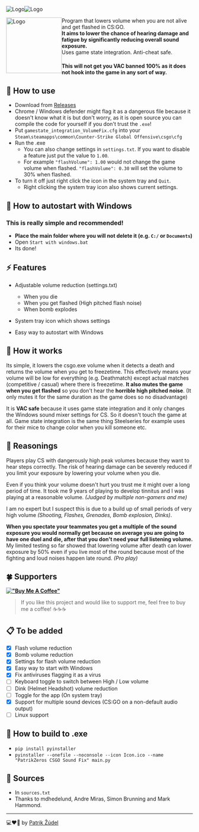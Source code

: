 <img src="https://raw.githubusercontent.com/patrikzudel/PatrikZeros-CSGO-Sound-Fix/main/Logos/LogoLight.png?sanitize=true#gh-dark-mode-only" alt="Logo"><img src="https://raw.githubusercontent.com/patrikzudel/PatrikZeros-CSGO-Sound-Fix/main/Logos/LogoDark.png?sanitize=true#gh-light-mode-only" alt="Logo">

<a href="https://raw.githubusercontent.com/patrikzudel/PatrikZeros-CSGO-Sound-Fix/main/Logos/FaceitVerified.png">
<img src="https://raw.githubusercontent.com/patrikzudel/PatrikZeros-CSGO-Sound-Fix/main/Logos/FaceitVerified.png?sanitize=true#gh-light-mode-only" alt="Logo" width="150px" style="float: left"></a>

Program that lowers volume when you are not alive and get flashed in CS:GO.  
**It aims to lower the chance of hearing damage and fatigue by significantly reducing overall sound exposure.**  
Uses game state integration. Anti-cheat safe. 

  #### This will not get you VAC banned 100%  as it does not hook into the game in any sort of way.

  ## 📖 How to use
  - Download from [Releases](https://github.com/patrikzudel/PatrikZeros-CSGO-Sound-Fix/releases/)
  - Chrome / Windows defender might flag it as a dangerous file because it doesn't know what it is but don't worry, as it is open source you can compile the code for yourself if you don't trust the `.exe`!
  - Put `gamestate_integration_VolumeFix.cfg` into your `Steam\steamapps\common\Counter-Strike Global Offensive\csgo\cfg`
  - Run the .exe
    - You can also change settings in `settings.txt`. If you want to disable a feature just put the value to `1.00`. 
    - For example `"flashVolume": 1.00` would not change the game volume when flashed. `"flashVolume": 0.30` will set the volume to 30% when flashed.
  - To turn it off just right click the icon in the system tray and `Quit`.
    - Right clicking the system tray icon also shows current settings.


  ## 🎯 How to autostart with Windows
### This is really simple and recommended!

  - **Place the main folder where you will not delete it (e.g. `C:/` or `Documents`)**
  - Open `Start with windows.bat`
  - Its done!

## ⚡ Features
- Adjustable volume reduction (settings.txt)
  - When you die
  - When you get flashed (High pitched flash noise)
  - When bomb explodes
  
- System tray icon which shows settings

- Easy way to autostart with Windows

## 📖 How it works

Its simple, it lowers the csgo.exe volume when it detects a death and returns the volume when you get to freezetime. 
This effectively means your volume will be low for everything (e.g. Deathmatch) except actual matches (competitive / casual) where there is freezetime. **It also mutes the game when you get flashed** so you don't hear the **horrible high pitched noise**. (It only mutes it for the same duration as the game does so no disadvantage)

It is **VAC safe** because it uses game state integration and it only changes the Windows sound mixer settings for CS. So it doesn't touch the game at all. Game state integration is the same thing Steelseries for example uses for their mice to change color when you kill someone etc.

  ## 💬 Reasonings
  Players play CS with dangerously high peak volumes because they want to hear steps correctly. The risk of hearing damage can be severely reduced if you limit your exposure by lowering your volume when you die. 

  Even if you think your volume doesn't hurt you trust me it might over a long period of time. It took me 9 years of playing to develop tinnitus and I was playing at a reasonable volume. *(Judged by multiple non-gamers and me)* 

  I am no expert but I suspect this is due to a build up of small periods of very high volume *(Shooting, Flashes, Grenades, Bomb explosion, Dinks)*. 

**When you spectate your teammates you get a multiple of the sound exposure you would normally get because on average you are going to have one duel and die, after that you don't need your full listening volume.**
My limited testing so far showed that lowering volume after death can lower exposure by 50% even if you live most of the round because most of the fighting and loud noises happen late round. *(Pro play)*

## 🍀 Supporters

**[!["Buy Me A Coffee"](https://www.buymeacoffee.com/assets/img/custom_images/orange_img.png)](https://www.buymeacoffee.com/patrikzero)**
> If you like this project and would like to support me, feel free to buy me a coffee! ☕☕☕

  ## 📋 To be added

  - [x] Flash volume reduction
  - [x] Bomb volume reduction
  - [x] Settings for flash volume reduction
  - [x] Easy way to start with Windows
  - [x] Fix antiviruses flagging it as a virus
  - [ ] Keyboard toggle to switch between High / Low volume
  - [ ] Dink (Helmet Headshot) volume reduction
  - [ ] Toggle for the app (On system tray)
  - [x] Support for multiple sound devices (CS:GO on a non-default audio output)
  - [ ] Linux support

  ## 📃 How to build to .exe
  - `pip install pyinstaller`
  - `pyinstaller --onefile --noconsole --icon Icon.ico --name "PatrikZeros CSGO Sound Fix" main.py`

## 📃 Sources
- In `sources.txt`
- Thanks to mdhedelund, Andre Miras, Simon Brunning and Mark Hammond.

---

💻❤🍲 by [Patrik Žúdel](https://twitter.com/PatrikZero)
